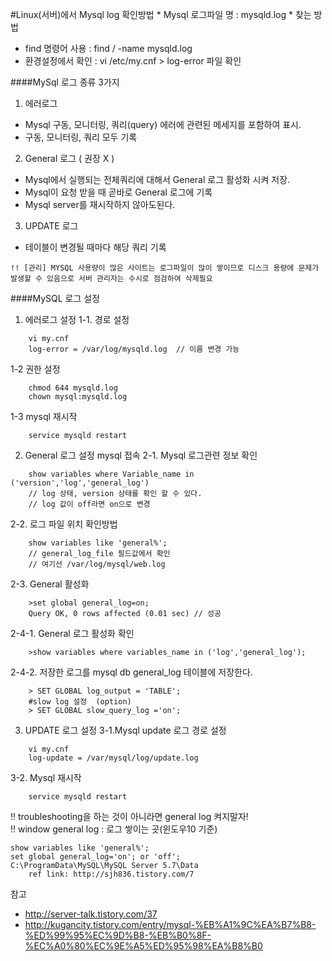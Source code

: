 #Linux(서버)에서 Mysql log 확인방법
	* Mysql 로그파일 명 : mysqld.log
	* 찾는 방법
  - find 명령어 사용 : find / -name mysqld.log
  - 환경설정에서 확인 : vi /etc/my.cnf  > log-error 파일 확인

####MySql 로그 종류 3가지
1. 에러로그
  - Mysql 구동, 모니터링, 쿼리(query) 에러에 관련된 메세지를 포함하여 표시.
  - 구동, 모니터링, 쿼리 모두 기록
2. General 로그 ( 권장 X )
  - Mysql에서 실행되는 전체쿼리에 대해서 General 로그 활성화 시켜 저장.
  - Mysql이 요청 받을 때 곧바로 General 로그에 기록
  - Mysql server를 재시작하지 않아도된다.  
3. UPDATE 로그
  - 테이블이 변경될 때마다 해당 쿼리 기록

```
!! [관리] MYSQL 사용량이 많은 사이트는 로그파일이 많이 쌓이므로 디스크 용량에 문제가 발생할 수 있음으로 서버 관리자는 수시로 점검하여 삭제필요
```

####MySQL 로그 설정
1. 에러로그 설정
1-1. 경로 설정
```
    vi my.cnf
    log-error = /var/log/mysqld.log  // 이름 변경 가능
```
1-2 권한 설정
```
    chmod 644 mysqld.log
    chown mysql:mysqld.log
```
1-3 mysql 재시작
```
    service mysqld restart
```

2. General 로그 설정
mysql 접속
2-1. Mysql 로그관련 정보 확인
```
    show variables where Variable_name in ('version','log','general_log')
    // log 상태, version 상태를 확인 할 수 있다.
    // log 값이 off라면 on으로 변경
```
2-2. 로그 파일 위치 확인방법
```
    show variables like 'general%';
    // general_log_file 필드값에서 확인
    // 여기선 /var/log/mysql/web.log
```
2-3. General 활성화
```
    >set global general_log=on;
    Query OK, 0 rows affected (0.01 sec) // 성공
```
2-4-1. General 로그 활성화 확인
```
    >show variables where variables_name in ('log','general_log');
```
2-4-2. 저장한 로그를 mysql db general_log 테이블에 저장한다.
```
    > SET GLOBAL log_output = 'TABLE';
    #slow log 설정  (option)
    > SET GLOBAL slow_query_log ='on';
```  

3. UPDATE 로그 설정
3-1.Mysql update 로그 경로 설정
```
    vi my.cnf
    log-update = /var/mysql/log/update.log
```
3-2. Mysql 재시작
```
    service mysqld restart
```

!! troubleshooting을 하는 것이 아니라면 general log 켜지말자!    
!! window general log : 로그 쌓이는 곳(윈도우10 기준)    

```
show variables like 'general%';
set global general_log='on'; or 'off';
C:\ProgramData\MySQL\MySQL Server 5.7\Data
    ref link: http://sjh836.tistory.com/7
```


참고
  - http://server-talk.tistory.com/37
  -  http://kugancity.tistory.com/entry/mysql-%EB%A1%9C%EA%B7%B8-%ED%99%95%EC%9D%B8-%EB%B0%8F-%EC%A0%80%EC%9E%A5%ED%95%98%EA%B8%B0

